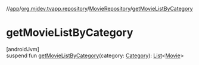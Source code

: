//[app](../../../index.md)/[org.mjdev.tvapp.repository](../index.md)/[MovieRepository](index.md)/[getMovieListByCategory](get-movie-list-by-category.md)

# getMovieListByCategory

[androidJvm]\
suspend fun [getMovieListByCategory](get-movie-list-by-category.md)(category: [Category](../../org.mjdev.tvapp.data/-category/index.md)): [List](https://kotlinlang.org/api/latest/jvm/stdlib/kotlin.collections/-list/index.html)&lt;[Movie](../../org.mjdev.tvapp.data/-movie/index.md)&gt;
